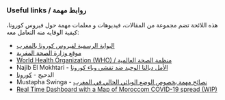 ### Useful links / روابط مهمة

هذه اللائحة تضم مجموعة من المقالات، فيديوهات و معلمات مهمة حول فيروس كورونا، كيفية الوقايه منه التعامل معه:
+ [البوابة الرسمية لفيروس كورونا بالمغرب](http://www.covidmaroc.ma/)
+ [موقع وزارة الصحة المغرية](https://www.sante.gov.ma/Pages/Accueil.aspx)
+ [World Health Organization (WHO) / منظمة الصحة العالمية](https://www.who.int/)
+ Najib El Mokhtari -  [الأمل ديالنا الوحيد ضد تفشي وباء كورونا
](https://www.youtube.com/watch?v=y-5GhynCxV4)
+ الدحيح - [كورونا](https://www.youtube.com/watch?v=mawje1RAKOw&feature=youtu.be)
+ Mustapha Swinga - [نصائح مهمة بخصوص الوضع الوبائي الحالي في المغرب](https://www.youtube.com/watch?v=MoQzKA2VGIQ)
+ [Real Time Dashboard with a Map of Moroccom COVID-19 spread (WIP)](https://www.datamaroc.com/covid19/) 
